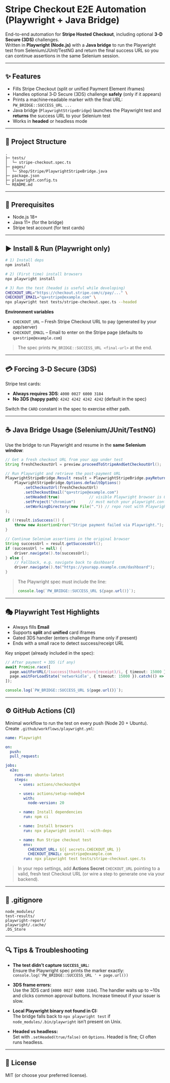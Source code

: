# Stripe Checkout E2E Automation (Playwright + Java Bridge)

End-to-end automation for **Stripe Hosted Checkout**, including optional **3-D Secure (3DS)** challenges.  
Written in **Playwright (Node.js)** with a **Java bridge** to run the Playwright test from Selenium/JUnit/TestNG and return the final success URL so you can continue assertions in the same Selenium session.

---

## ✨ Features
- Fills Stripe Checkout (split or unified Payment Element iframes)
- Handles optional 3‑D Secure (3DS) challenge **safely** (only if it appears)
- Prints a machine‑readable marker with the final URL: `PW_BRIDGE::SUCCESS_URL ...`
- Java bridge (`PlaywrightStripeBridge`) launches the Playwright test and **returns** the success URL to your Selenium test
- Works in **headed** or headless mode

---

## 📂 Project Structure
```
.
├─ tests/
│  └─ stripe-checkout.spec.ts
├─ pages/
│  └─ Shop/Stripe/PlaywrightStripeBridge.java
├─ package.json
├─ playwright.config.ts
└─ README.md
```

---

## 🔧 Prerequisites
- Node.js 18+  
- Java 11+ (for the bridge)  
- Stripe test account (for test cards)  

---

## ▶️ Install & Run (Playwright only)

```bash
# 1) Install deps
npm install

# 2) (First time) install browsers
npx playwright install

# 3) Run the test (headed is useful while developing)
CHECKOUT_URL="https://checkout.stripe.com/c/pay/..." \
CHECKOUT_EMAIL="qa+stripe@example.com" \
npx playwright test tests/stripe-checkout.spec.ts --headed
```

**Environment variables**
- `CHECKOUT_URL` – Fresh Stripe Checkout URL to pay (generated by your app/server)
- `CHECKOUT_EMAIL` – Email to enter on the Stripe page (defaults to `qa+stripe@example.com`)

> The spec prints `PW_BRIDGE::SUCCESS_URL <final-url>` at the end.

---

## 💳 Forcing 3‑D Secure (3DS)
Stripe test cards:
- **Always requires 3DS**: `4000 0027 6000 3184`
- **No 3DS (happy path)**: `4242 4242 4242 4242` (default in the spec)

Switch the `CARD` constant in the spec to exercise either path.

---

## ☕ Java Bridge Usage (Selenium/JUnit/TestNG)

Use the bridge to run Playwright and resume in the **same Selenium window**:

```java
// Get a fresh checkout URL from your app under test
String freshCheckoutUrl = preview.proceedToStripeAndGetCheckoutUrl();

// Run Playwright and retrieve the post-payment URL
PlaywrightStripeBridge.Result result = PlaywrightStripeBridge.payReturning(
    PlaywrightStripeBridge.Options.defaultOptions()
        .setCheckoutUrl(freshCheckoutUrl)
        .setCheckoutEmail("qa+stripe@example.com")
        .setHeaded(true)             // visible Playwright browser is OK
        .setProject("chromium")      // must match your playwright.config
        .setWorkingDirectory(new File(".")) // repo root with Playwright files
);

if (!result.isSuccess()) {
    throw new AssertionError("Stripe payment failed via Playwright.");
}

// Continue Selenium assertions in the original browser
String successUrl = result.getSuccessUrl();
if (successUrl != null) {
    driver.navigate().to(successUrl);
} else {
    // Fallback, e.g. navigate back to dashboard
    driver.navigate().to("https://yourapp.example.com/dashboard");
}
```

> The Playwright spec must include the line:
> ```ts
> console.log(`PW_BRIDGE::SUCCESS_URL ${page.url()}`);
> ```

---

## 🎭 Playwright Test Highlights

- Always fills **Email**
- Supports **split** and **unified** card iframes
- Gated 3DS handler (enters challenge iframe only if present)
- Ends with a small race to detect success/receipt URL

Key snippet (already included in the spec):

```ts
// After payment + 3DS (if any)
await Promise.race([
  page.waitForURL(/(success|thank|return|receipt)/i, { timeout: 15000 }).catch(() => {}),
  page.waitForLoadState('networkidle', { timeout: 15000 }).catch(() => {}),
]);

console.log(`PW_BRIDGE::SUCCESS_URL ${page.url()}`);
```

---

## ⚙️ GitHub Actions (CI)

Minimal workflow to run the test on every push (Node 20 + Ubuntu).  
Create `.github/workflows/playwright.yml`:

```yaml
name: Playwright

on:
  push:
  pull_request:

jobs:
  e2e:
    runs-on: ubuntu-latest
    steps:
      - uses: actions/checkout@v4

      - uses: actions/setup-node@v4
        with:
          node-version: 20

      - name: Install dependencies
        run: npm ci

      - name: Install browsers
        run: npx playwright install --with-deps

      - name: Run Stripe checkout test
        env:
          CHECKOUT_URL: ${{ secrets.CHECKOUT_URL }}
          CHECKOUT_EMAIL: qa+stripe@example.com
        run: npx playwright test tests/stripe-checkout.spec.ts
```

> In your repo settings, add **Actions Secret** `CHECKOUT_URL` pointing to a valid, fresh test Checkout URL (or wire a step to generate one via your backend).

---

## 📝 .gitignore

```
node_modules/
test-results/
playwright-report/
playwright/.cache/
.DS_Store
```

---

## 🔍 Tips & Troubleshooting

- **The test didn’t capture `SUCCESS_URL`:**  
  Ensure the Playwright spec prints the marker exactly:  
  `console.log('PW_BRIDGE::SUCCESS_URL ' + page.url())`

- **3DS frame errors:**  
  Use the 3DS card (`4000 0027 6000 3184`). The handler waits up to ~10s and clicks common approval buttons. Increase timeout if your issuer is slow.

- **Local Playwright binary not found in CI:**  
  The bridge falls back to `npx playwright test` if `node_modules/.bin/playwright` isn’t present on Unix.

- **Headed vs headless:**  
  Set with `.setHeaded(true/false)` on `Options`. Headed is fine; CI often runs headless.

---

## 📜 License
MIT (or choose your preferred license).
